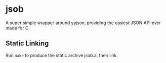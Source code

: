 # jsob

A super simple wrapper around yyjson, providing the easiest JSON API ever made for C.

## Static Linking

Run `make` to produce the static archive jsob.a, then link.
